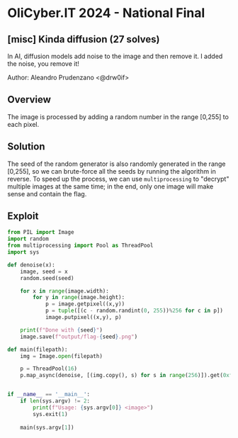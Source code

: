 # OliCyber.IT 2024 - National Final

## [misc] Kinda diffusion (27 solves)

In AI, diffusion models add noise to the image and then remove it.
I added the noise, you remove it!

Author: Aleandro Prudenzano <@drw0if>

## Overview
The image is processed by adding a random number in the range [0,255] to each pixel.

## Solution
The seed of the random generator is also randomly generated in the range [0,255], so we can brute-force all the seeds by running the algorithm in reverse. To speed up the process, we can use `multiprocessing` to "decrypt" multiple images at the same time; in the end, only one image will make sense and contain the flag.

## Exploit
```python
from PIL import Image
import random
from multiprocessing import Pool as ThreadPool
import sys

def denoise(x):
    image, seed = x
    random.seed(seed)

    for x in range(image.width):
        for y in range(image.height):
            p = image.getpixel((x,y))
            p = tuple([(c - random.randint(0, 255))%256 for c in p])
            image.putpixel((x,y), p)

    print(f"Done with {seed}")
    image.save(f"output/flag-{seed}.png")

def main(filepath):
    img = Image.open(filepath)

    p = ThreadPool(16)
    p.map_async(denoise, [(img.copy(), s) for s in range(256)]).get(0xffff)


if __name__ == '__main__':
    if len(sys.argv) != 2:
        print(f"Usage: {sys.argv[0]} <image>")
        sys.exit(1)
    
    main(sys.argv[1])
```
